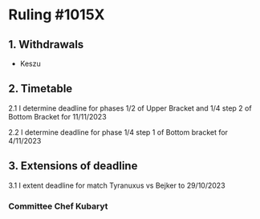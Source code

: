 # Ruling #1015X

## 1. Withdrawals
- Keszu
  
## 2. Timetable

2.1 I determine deadline for phases 1/2 of Upper Bracket and 1/4 step 2 of Bottom Bracket for 11/11/2023

2.2 I determine deadline for phase 1/4 step 1 of Bottom bracket for 4/11/2023

## 3. Extensions of deadline
   
3.1 I extent deadline for match Tyranuxus vs Bejker to 29/10/2023

### Committee Chef Kubaryt
